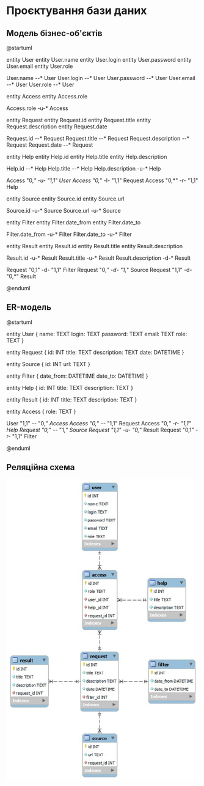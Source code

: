 # Проєктування бази даних

## Модель бізнес-об'єктів
@startuml

entity User
entity User.name
entity User.login
entity User.password
entity User.email
entity User.role

User.name --* User
User.login --* User
User.password --* User
User.email --* User
User.role --* User

entity Access
entity Access.role

Access.role -u-* Access

entity Request
entity Request.id
entity Request.title
entity Request.description
entity Request.date

Request.id --* Request
Request.title --* Request
Request.description --* Request
Request.date --* Request

entity Help
entity Help.id
entity Help.title
entity Help.description

Help.id --* Help
Help.title --* Help
Help.description -u-* Help

Access "0,*" -u- "1,1" User
Access "0,*" -l- "1,1" Request
Access "0,*" -r- "1,1" Help

entity Source
entity Source.id
entity Source.url

Source.id -u-* Source
Source.url -u-* Source

entity Filter
entity Filter.date_from
entity Filter.date_to

Filter.date_from -u-* Filter
Filter.date_to -u-* Filter

entity Result
entity Result.id
entity Result.title
entity Result.description

Result.id -u-* Result
Result.title -u-* Result
Result.description -d-* Result

Request "0,1" -d- "1,1" Filter
Request "0,*" -d- "1,*" Source
Request "1,1" -d- "0,*" Result


@enduml

## ER-модель

@startuml

entity User {
name: TEXT
login: TEXT
password: TEXT
email: TEXT
role: TEXT
}

entity Request {
id: INT
title: TEXT
description: TEXT
date: DATETIME
}

entity Source {
id: INT
url: TEXT
}

entity Filter {
date_from: DATETIME
date_to: DATETIME
}

entity Help {
id: INT
title: TEXT
description: TEXT
}

entity Result {
id: INT
title: TEXT
description: TEXT
}

entity Access {
role: TEXT
}

User "1,1" -- "0,*" Access
Access "0,*" -- "1,1" Request
Access "0,*" -r- "1,1" Help
Request "0,*" -- "1,*" Source
Request "1,1" -u- "0,*" Result
Request "0,1" -r- "1,1" Filter

@enduml

## Реляційна схема

<img src="relschem.jpg">
